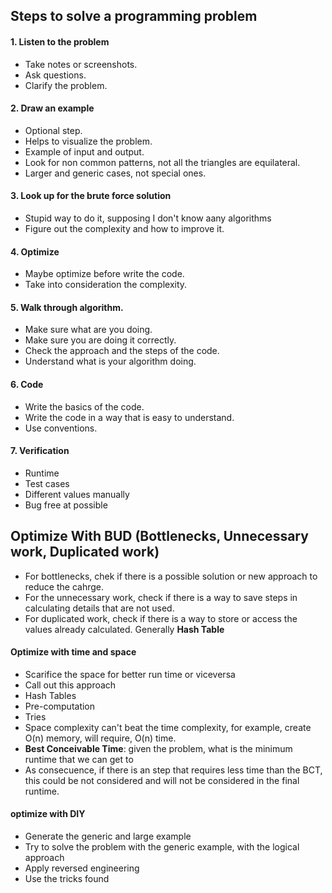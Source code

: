 ## Steps to solve a programming problem

#### 1. Listen to the problem

* Take notes or screenshots.
* Ask questions.
* Clarify the problem.

#### 2. Draw an example

* Optional step.
* Helps to visualize the problem.
* Example of input and output.
* Look for non common patterns, not all the triangles are equilateral.
* Larger and generic cases, not special ones.

#### 3. Look up for the brute force solution

* Stupid way to do it, supposing I don't know aany algorithms
* Figure out the complexity and how to improve it.

#### 4. Optimize

* Maybe optimize before write the code.
* Take into consideration the complexity.

#### 5. Walk through algorithm.

* Make sure what are you doing.
* Make sure you are doing it correctly.
* Check the approach and the steps of the code.
* Understand what is your algorithm doing.

#### 6. Code

* Write the basics of the code.
* Write the code in a way that is easy to understand.
* Use conventions.

#### 7. Verification

* Runtime
* Test cases
* Different values manually
* Bug free at possible

## Optimize With BUD (Bottlenecks, Unnecessary work, Duplicated work)

* For bottlenecks, chek if there is a possible solution or new approach to reduce the cahrge.
* For the unnecessary work, check if there is a way to save steps in calculating details that are not used.
* For duplicated work, check if there is a way to store or access the values already calculated. Generally **Hash Table**

#### Optimize with time and space

* Scarifice the space for better run time or viceversa
* Call out this approach
* Hash Tables
* Pre-computation
* Tries
* Space complexity can't beat the time complexity, for example, create O(n) memory, will require, O(n) time.
* **Best Conceivable Time**: given the problem, what is the minimum runtime that we can get to
* As consecuence, if there is an step that requires less time than the BCT, this could be not considered and will not be considered in the final runtime.

#### optimize with DIY

* Generate the generic and large example
* Try to solve the problem with the generic example, with the logical approach
* Apply reversed engineering
* Use the tricks found